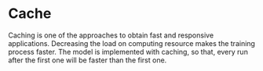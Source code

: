 # Cache

Caching is one of the approaches to obtain fast and responsive applications. Decreasing the load on computing resource makes the training process faster. The model is implemented with caching, so that, every run after the first one will be faster than the first one.
